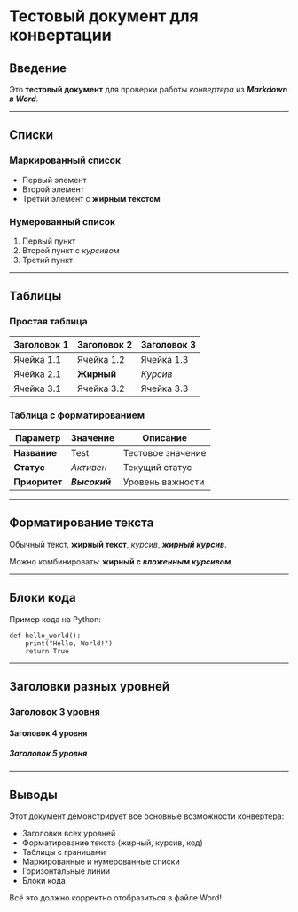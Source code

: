 # Тестовый документ для конвертации

## Введение

Это **тестовый документ** для проверки работы *конвертера* из ***Markdown в Word***.

---

## Списки

### Маркированный список

- Первый элемент
- Второй элемент
- Третий элемент с **жирным текстом**

### Нумерованный список

1. Первый пункт
2. Второй пункт с *курсивом*
3. Третий пункт

---

## Таблицы

### Простая таблица

| Заголовок 1 | Заголовок 2 | Заголовок 3 |
|-------------|-------------|-------------|
| Ячейка 1.1  | Ячейка 1.2  | Ячейка 1.3  |
| Ячейка 2.1  | **Жирный**  | *Курсив*    |
| Ячейка 3.1  | Ячейка 3.2  | Ячейка 3.3  |

### Таблица с форматированием

| Параметр | Значение | Описание |
|----------|----------|----------|
| **Название** | Test | Тестовое значение |
| **Статус** | *Активен* | Текущий статус |
| **Приоритет** | ***Высокий*** | Уровень важности |

---

## Форматирование текста

Обычный текст, **жирный текст**, *курсив*, ***жирный курсив***.

Можно комбинировать: **жирный с *вложенным курсивом***.

---

## Блоки кода

Пример кода на Python:

```
def hello_world():
    print("Hello, World!")
    return True
```

---

## Заголовки разных уровней

### Заголовок 3 уровня
#### Заголовок 4 уровня
##### Заголовок 5 уровня

---

## Выводы

Этот документ демонстрирует все основные возможности конвертера:

- Заголовки всех уровней
- Форматирование текста (жирный, курсив, код)
- Таблицы с границами
- Маркированные и нумерованные списки
- Горизонтальные линии
- Блоки кода

Всё это должно корректно отобразиться в файле Word!


